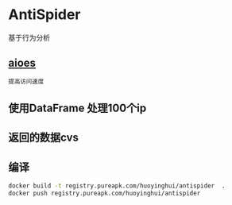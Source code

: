 # AntiSpider
基于行为分析

## [aioes](http://aioes.readthedocs.io/en/latest/)
```bash
提高访问速度

```
## 使用DataFrame 处理100个ip

## 返回的数据cvs

## 编译
```bash
docker build -t registry.pureapk.com/huoyinghui/antispider  .
docker push registry.pureapk.com/huoyinghui/antispider
```
